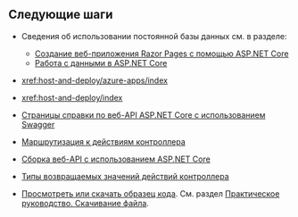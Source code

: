 ## <a name="next-steps"></a>Следующие шаги

* Сведения об использовании постоянной базы данных см. в разделе:

  * [Создание веб-приложения Razor Pages с помощью ASP.NET Core](xref:tutorials/index)
  * [Работа с данными в ASP.NET Core](xref:data/index)

* <xref:host-and-deploy/azure-apps/index>
* <xref:host-and-deploy/index>
* [Страницы справки по веб-API ASP.NET Core с использованием Swagger](xref:tutorials/web-api-help-pages-using-swagger)
* [Маршрутизация к действиям контроллера](xref:mvc/controllers/routing)
* [Сборка веб-API с использованием ASP.NET Core](xref:web-api/index)
* [Типы возвращаемых значений действий контроллера](xref:web-api/action-return-types)
* [Просмотреть или скачать образец кода](https://github.com/aspnet/Docs/tree/master/aspnetcore/tutorials/first-web-api/samples). См. раздел [Практическое руководство. Скачивание файла](xref:tutorials/index#how-to-download-a-sample).
